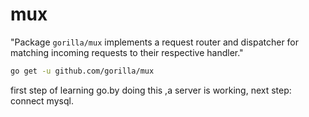 # mux

"Package `gorilla/mux` implements a request router and dispatcher for matching incoming requests to their respective handler."

```sh
go get -u github.com/gorilla/mux
```

first step of learning go.by doing this ,a server is working, next step: connect mysql.
